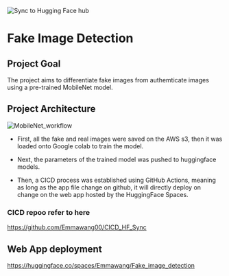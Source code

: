 ![Sync to Hugging Face hub](https://github.com/Emmawang00/CICD_HF_Sync/actions/workflows/main.yml/badge.svg)

# Fake Image Detection

## Project Goal

The project aims to differentiate fake images from authemticate images using a pre-trained MobileNet model.

## Project Architecture

![MobileNet_workflow](https://user-images.githubusercontent.com/112578755/234439386-16ba6af4-93d8-4c65-a6ac-239cbbbd5ce1.jpg)

* First, all the fake and real images were saved on the AWS s3, then it was loaded onto Google colab to train the model.

* Next, the parameters of the trained model was pushed to huggingface models.

* Then, a CICD process was established using GitHub Actions, meaning as long as the app file change on github, it will directly deploy on change on the web app hosted by the HuggingFace Spaces.

### CICD repoo refer to here
https://github.com/Emmawang00/CICD_HF_Sync

## Web App deployment

https://huggingface.co/spaces/Emmawang/Fake_image_detection
